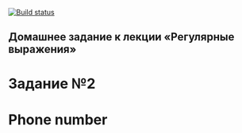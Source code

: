 [![Build status](https://ci.appveyor.com/api/projects/status/rgxjj50jnm18p76t?svg=true)](https://ci.appveyor.com/project/ZavyalovAndrei/telephonenumber)

## Домашнее задание к лекции «Регулярные выражения»
# Задание №2
# Phone number